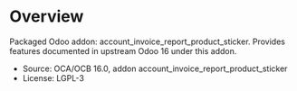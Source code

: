 # Overview

Packaged Odoo addon: account_invoice_report_product_sticker. Provides features documented in upstream Odoo 16 under this addon.

- Source: OCA/OCB 16.0, addon account_invoice_report_product_sticker
- License: LGPL-3
